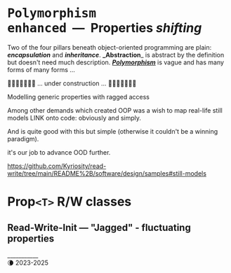  # <samp>Polymorphism enhanced</samp>&nbsp;&nbsp;&mdash;&nbsp;&nbsp;Properties <i>shifting</i>

Two of the four pillars beneath object-oriented programming are plain: _**encapsulation**_ and _**inheritance**_. **_Abstraction**_ is abstract by the definition but doesn't need much description. 
<span title="&nbsp;&thinsp;Greek:&#013;&#010&nbsp;πολύ&nbsp;&nbsp;&mdash;&nbsp;&nbsp;many&#013;&#010&nbsp;μορφ&nbsp;&nbsp;&mdash;&nbsp;&nbsp;form"><ins>_**Polymorphism**_</ins></span> is vague and has many forms of many forms ...

🚧🚧🚧🚧🚧🚧🚧 ... under construction ... 🚧🚧🚧🚧🚧🚧🚧

Modelling generic properties with ragged access

Among other demands which created OOP was a wish to map real-life still models LINK onto code: obviously and simply.

And is quite good with this but simple (otherwise it couldn't be a winning paradigm).

it's our job to advance OOD further.

https://github.com/Kyriosity/read-write/tree/main/README%2B/software/design/samples#still-models

# Prop<code>&lt;T&gt;</code> R/W classes
 
## Read-Write-Init &mdash; "Jagged" - fluctuating properties

\___________\
🌘 2023-2025
